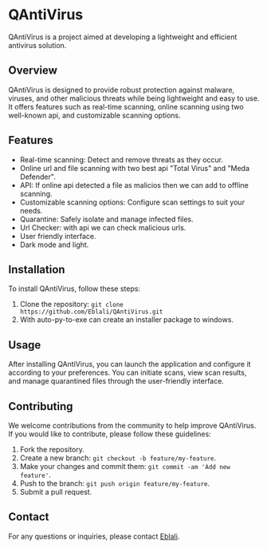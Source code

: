 
# QAntiVirus

QAntiVirus is a project aimed at developing a lightweight and efficient antivirus solution.

## Overview

QAntiVirus is designed to provide robust protection against malware, viruses, and other malicious threats while being lightweight and easy to use. It offers features such as real-time scanning, online scanning using two well-known api, and customizable scanning options.

## Features

- Real-time scanning: Detect and remove threats as they occur.
- Online url and file scanning with two best api "Total Virus" and "Meda Defender".
- API: If online api detected a file as malicios then we can add to offline scanning.
- Customizable scanning options: Configure scan settings to suit your needs.
- Quarantine: Safely isolate and manage infected files.
- Url Checker: with api we can check malicious urls.
- User friendly interface.
- Dark mode and light.
  

## Installation

To install QAntiVirus, follow these steps:

1. Clone the repository: `git clone https://github.com/Eblali/QAntiVirus.git`
2. With auto-py-to-exe can create an installer package to windows.

## Usage

After installing QAntiVirus, you can launch the application and configure it according to your preferences. You can initiate scans, view scan results, and manage quarantined files through the user-friendly interface.

## Contributing

We welcome contributions from the community to help improve QAntiVirus. If you would like to contribute, please follow these guidelines:

1. Fork the repository.
2. Create a new branch: `git checkout -b feature/my-feature`.
3. Make your changes and commit them: `git commit -am 'Add new feature'`.
4. Push to the branch: `git push origin feature/my-feature`.
5. Submit a pull request.

## Contact

For any questions or inquiries, please contact [Eblali](https://github.com/Eblali).
